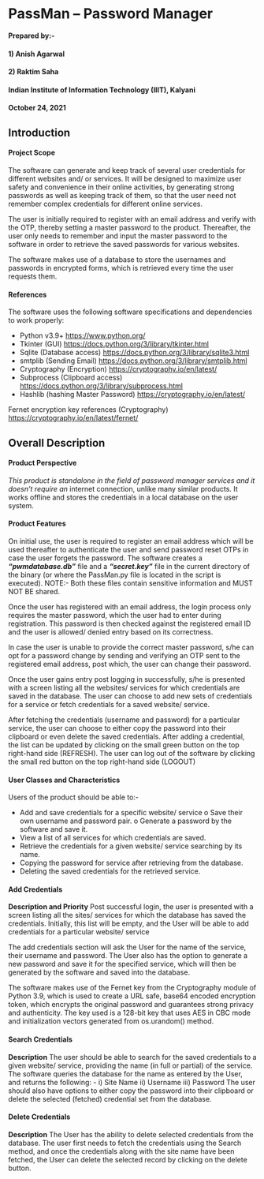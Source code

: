 # PassMan – Password Manager

**Prepared by:-**

#### 1) Anish Agarwal

#### 2) Raktim Saha

#### Indian Institute of Information Technology (IIIT), Kalyani

#### October 24, 2021

## Introduction

#### Project Scope

The software can generate and keep track of several user credentials for different websites
and/ or services. It will be designed to maximize user safety and convenience in their
online activities, by generating strong passwords as well as keeping track of them, so that
the user need not remember complex credentials for different online services.

The user is initially required to register with an email address and verify with the OTP,
thereby setting a master password to the product. Thereafter, the user only needs to
remember and input the master password to the software in order to retrieve the saved
passwords for various websites.

The software makes use of a database to store the usernames and passwords in
encrypted forms, which is retrieved every time the user requests them.

#### References

The software uses the following software specifications and dependencies to work properly:

- Python v3.9+ https://www.python.org/
- Tkinter (GUI) https://docs.python.org/3/library/tkinter.html
- Sqlite (Database access) https://docs.python.org/3/library/sqlite3.html
- smtplib (Sending Email) https://docs.python.org/3/library/smtplib.html
- Cryptography (Encryption) https://cryptography.io/en/latest/
- Subprocess (Clipboard access) https://docs.python.org/3/library/subprocess.html
- Hashlib (hashing Master Password) https://cryptography.io/en/latest/

Fernet encryption key references (Cryptography) https://cryptography.io/en/latest/fernet/

## Overall Description

#### Product Perspective

_This product is standalone in the field of password manager services and it doesn’t require an_
internet connection, unlike many similar products. It works offline and stores the credentials in a
local database on the user system.

#### Product Features

On initial use, the user is required to register an email address which will be used thereafter to
authenticate the user and send password reset OTPs in case the user forgets the password.
The software creates a **_“pwmdatabase.db”_** file and a **_“secret.key”_** file in the current directory of
the binary (or where the PassMan.py file is located in the script is executed).
NOTE:- Both these files contain sensitive information and MUST NOT BE shared.

Once the user has registered with an email address, the login process only requires the master
password, which the user had to enter during registration. This password is then checked against
the registered email ID and the user is allowed/ denied entry based on its correctness.

In case the user is unable to provide the correct master password, s/he can opt for a password
change by sending and verifying an OTP sent to the registered email address, post which, the user
can change their password.

Once the user gains entry post logging in successfully, s/he is presented with a screen listing all
the websites/ services for which credentials are saved in the database. The user can choose to
add new sets of credentials for a service or fetch credentials for a saved website/ service.

After fetching the credentials (username and password) for a particular service, the user can
choose to either copy the password into their clipboard or even delete the saved credentials.
After adding a credential, the list can be updated by clicking on the small green button on the top
right-hand side (REFRESH).
The user can log out of the software by clicking the small red button on the top right-hand side
(LOGOUT)

#### User Classes and Characteristics

Users of the product should be able to:-

- Add and save credentials for a specific website/ service
  o Save their own username and password pair.
  o Generate a password by the software and save it.
- View a list of all services for which credentials are saved.
- Retrieve the credentials for a given website/ service searching by its name.
- Copying the password for service after retrieving from the database.
- Deleting the saved credentials for the retrieved service.

#### Add Credentials

**Description and Priority**
Post successful login, the user is presented with a screen listing all the sites/
services for which the database has saved the credentials. Initially, this list will be
empty, and the User will be able to add credentials for a particular website/ service

The add credentials section will ask the User for the name of the service, their
username and password. The User also has the option to generate a new password
and save it for the specified service, which will then be generated by the software
and saved into the database.

The software makes use of the Fernet key from the Cryptography module of Python
3.9, which is used to create a URL safe, base64 encoded encryption token, which
encrypts the original password and guarantees strong privacy and authenticity.
The key used is a 128-bit key that uses AES in CBC mode and initialization vectors
generated from os.urandom() method.

#### Search Credentials

**Description**
The user should be able to search for the saved credentials to a given website/
service, providing the name (in full or partial) of the service.
The software queries the database for the name as entered by the User, and returns
the following: -
i) Site Name
ii) Username
iii) Password
The user should also have options to either copy the password into their clipboard
or delete the selected (fetched) credential set from the database.

#### Delete Credentials

**Description**
The User has the ability to delete selected credentials from the database. The user
first needs to fetch the credentials using the Search method, and once the
credentials along with the site name have been fetched, the User can delete the
selected record by clicking on the delete button.
